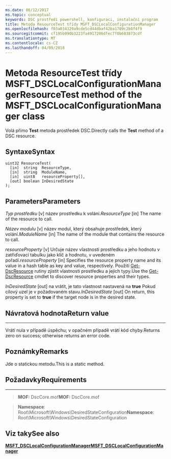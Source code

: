 ```yaml
---
ms.date: 06/12/2017
ms.topic: conceptual
keywords: DSC prostředí powershell, konfiguraci, instalační program
title: Metoda ResourceTest třídy MSFT_DSCLocalConfigurationManager
ms.openlocfilehash: f03a034329a9cde5cd44dbaf42ba1789c2b8f4f9
ms.sourcegitcommit: cf195b090b3223fa4917206dfec7f0b603873cdf
ms.translationtype: MT
ms.contentlocale: cs-CZ
ms.lasthandoff: 04/09/2018
---
```

# <a name="resourcetest-method-of-the-msftdsclocalconfigurationmanager-class"></a><span data-ttu-id="06dcf-103">Metoda ResourceTest třídy MSFT_DSCLocalConfigurationManager</span><span class="sxs-lookup"><span data-stu-id="06dcf-103">ResourceTest method of the MSFT_DSCLocalConfigurationManager class</span></span>

<span data-ttu-id="06dcf-104">Volá přímo **Test** metoda prostředek DSC.</span><span class="sxs-lookup"><span data-stu-id="06dcf-104">Directly calls the **Test** method of a DSC resource.</span></span>

<a name="syntax"></a><span data-ttu-id="06dcf-105">Syntaxe</span><span class="sxs-lookup"><span data-stu-id="06dcf-105">Syntax</span></span>
------

```mof
uint32 ResourceTest(
  [in]  string  ResourceType,
  [in]  string  ModuleName,
  [in]  uint8   resourceProperty[],
  [out] boolean InDesiredState
);
```

<a name="parameters"></a><span data-ttu-id="06dcf-106">Parameters</span><span class="sxs-lookup"><span data-stu-id="06dcf-106">Parameters</span></span>
----------

<span data-ttu-id="06dcf-107">*Typ prostředku* \[v\] název prostředku k volání.</span><span class="sxs-lookup"><span data-stu-id="06dcf-107">*ResourceType* \[in\] The name of the resource to call.</span></span>

<span data-ttu-id="06dcf-108">*Název modulu* \[v\] název modul, který obsahuje prostředek, který volání.</span><span class="sxs-lookup"><span data-stu-id="06dcf-108">*ModuleName* \[in\] The name of the module that contains the resource to call.</span></span>

<span data-ttu-id="06dcf-109">*resourceProperty* \[v\] Určuje název vlastnosti prostředku a jeho hodnotu v zatřiďovací tabulku jako klíč a hodnotu, v uvedeném pořadí.</span><span class="sxs-lookup"><span data-stu-id="06dcf-109">*resourceProperty* \[in\] Specifies the resource property name and its value in a hash table as key and value, respectively.</span></span> <span data-ttu-id="06dcf-110">Použití [Get-DscResource](https://technet.microsoft.com/library/dn521625.aspx) rutiny zjistit vlastnosti prostředku a jejich typy.</span><span class="sxs-lookup"><span data-stu-id="06dcf-110">Use the [Get-DscResource](https://technet.microsoft.com/library/dn521625.aspx) cmdlet to discover resource properties and their types.</span></span>

<span data-ttu-id="06dcf-111">*InDesiredState* \[out\] na vrátit, je tato vlastnost nastavená na **true** Pokud cílový uzel je v požadovaném stavu.</span><span class="sxs-lookup"><span data-stu-id="06dcf-111">*InDesiredState* \[out\] On return, this property is set to **true** if the target node is in the desired state.</span></span>

## <a name="return-value"></a><span data-ttu-id="06dcf-112">Návratová hodnota</span><span class="sxs-lookup"><span data-stu-id="06dcf-112">Return value</span></span>
------------

<span data-ttu-id="06dcf-113">Vrátí nula v případě úspěchu; v opačném případě vrátí kód chyby.</span><span class="sxs-lookup"><span data-stu-id="06dcf-113">Returns zero on success; otherwise returns an error code.</span></span>

## <a name="remarks"></a><span data-ttu-id="06dcf-114">Poznámky</span><span class="sxs-lookup"><span data-stu-id="06dcf-114">Remarks</span></span>

<span data-ttu-id="06dcf-115">Jde o statickou metodu.</span><span class="sxs-lookup"><span data-stu-id="06dcf-115">This is a static method.</span></span>

## <a name="requirements"></a><span data-ttu-id="06dcf-116">Požadavky</span><span class="sxs-lookup"><span data-stu-id="06dcf-116">Requirements</span></span>
------------
><span data-ttu-id="06dcf-117">**MOF:** DscCore.mof</span><span class="sxs-lookup"><span data-stu-id="06dcf-117">**MOF:** DscCore.mof</span></span>

><span data-ttu-id="06dcf-118">**Namespace**: Root\Microsoft\Windows\DesiredStateConfiguration</span><span class="sxs-lookup"><span data-stu-id="06dcf-118">**Namespace**: Root\Microsoft\Windows\DesiredStateConfiguration</span></span>


## <a name="see-also"></a><span data-ttu-id="06dcf-119">Viz taky</span><span class="sxs-lookup"><span data-stu-id="06dcf-119">See also</span></span>


[<span data-ttu-id="06dcf-120">**MSFT_DSCLocalConfigurationManager**</span><span class="sxs-lookup"><span data-stu-id="06dcf-120">**MSFT_DSCLocalConfigurationManager**</span></span>](msft-dsclocalconfigurationmanager.md)